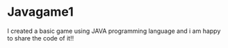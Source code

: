 # Javagame1
I created a basic game using JAVA programming language and i am happy to share the code of it!!
